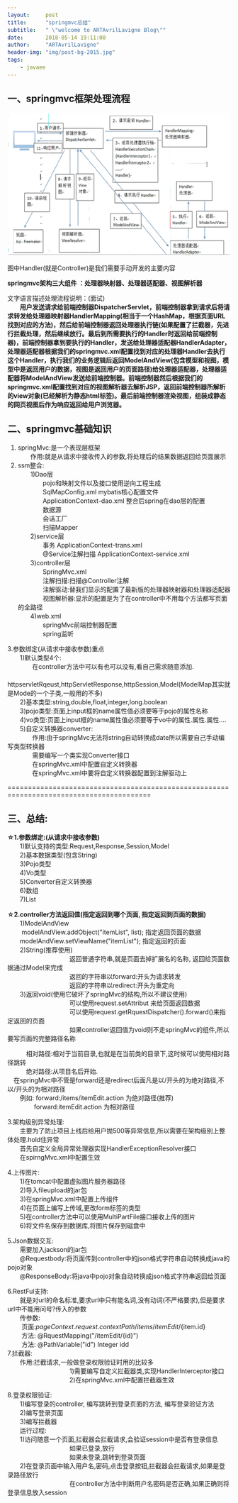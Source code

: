 ```yaml
---
layout:     post
title:      "springmvc总结"
subtitle:   " \"welcome to ARTAvrilLavigne Blog\""
date:       2018-05-14 19:11:00
author:     "ARTAvrilLavigne"
header-img: "img/post-bg-2015.jpg"
tags:
    - javaee
---
```

## 一、springmvc框架处理流程<br>

<p><img src="https://github.com/ARTAvrilLavigne/ARTAvrilLavigne.github.io/blob/master/myblog/2018-05-14-java-web/springmvc.png?raw=true" /></p>

图中Handler(就是Controller)是我们需要手动开发的主要内容<br>

**springmvc架构三大组件 ：处理器映射器、处理器适配器、视图解析器**<br>

文字语言描述处理流程说明：(面试)<br>
　　**用户发送请求给前端控制器DispatcherServlet，前端控制器拿到请求后将请求转发给处理器映射器HandlerMapping(相当于一个HashMap，根据页面URL找到对应的方法)，然后给前端控制器返回处理器执行链(如果配置了拦截器，先进行拦截处理，然后继续放行。最后到所需要执行的Handler时返回给前端控制器)，前端控制器拿到要执行的Handler，发送给处理器适配器HandlerAdapter，处理器适配器根据我们的springmvc.xml配置找到对应的处理器Handler去执行这个Handler，执行我们的业务逻辑后返回ModelAndView(包含模型和视图，模型中是返回用户的数据，视图是返回用户的页面路径)给处理器适配器，处理器适配器将ModelAndView发送给前端控制器。前端控制器然后根据我们的springmvc.xml配置找到对应的视图解析器去解析JSP，返回前端控制器所解析的view对象(已经解析为静态html标签)。最后前端控制器渲染视图，组装成静态的网页视图后作为响应返回给用户浏览器。**<br>


## 二、springmvc基础知识<br>

1. springMvc:是一个表现层框架<br>
	　　作用:就是从请求中接收传入的参数,将处理后的结果数据返回给页面展示<br>
2. ssm整合:<br>
	　　1)Dao层<br>
		　　　　pojo和映射文件以及接口使用逆向工程生成<br>
		　　　　SqlMapConfig.xml   mybatis核心配置文件<br>
		　　　　ApplicationContext-dao.xml 整合后spring在dao层的配置<br>
			　　　　数据源<br>
			　　　　会话工厂<br>
			　　　　扫描Mapper<br>
	　　2)service层<br>
		　　　　事务			ApplicationContext-trans.xml<br>
		　　　　@Service注解扫描	ApplicationContext-service.xml<br>
	　　3)controller层<br>
		　　　　SpringMvc.xml<br> 
			　　　　注解扫描:扫描@Controller注解<br>
			　　　　注解驱动:替我们显示的配置了最新版的处理器映射器和处理器适配器<br>
			　　　　视图解析器:显示的配置是为了在controller中不用每个方法都写页面的全路径<br>
	　　4)web.xml<br>
		　　　　springMvc前端控制器配置<br>
		　　　　spring监听<br>

3.参数绑定(从请求中接收参数)重点<br>
	　　1)默认类型4个:<br>
		　　　　在controller方法中可以有也可以没有,看自己需求随意添加.<br>
		　　　　httpservletRqeust,httpServletResponse,httpSession,Model(ModelMap其实就是Mode的一个子类,一般用的不多)<br>
	　　2)基本类型:string,double,float,integer,long.boolean<br>
	　　3)pojo类型:页面上input框的name属性值必须要等于pojo的属性名称<br>
	　　4)vo类型:页面上input框的name属性值必须要等于vo中的属性.属性.属性....<br>
	　　5)自定义转换器converter:<br>
		　　　　作用:由于springMvc无法将string自动转换成date所以需要自己手动编写类型转换器<br>
		　　　　需要编写一个类实现Converter接口<br>
		　　　　在springMvc.xml中配置自定义转换器<br>
		　　　　在springMvc.xml中要将自定义转换器配置到注解驱动上<br>

=========================================================================================<br>
## 三、总结:<br>
**☆1.参数绑定:(从请求中接收参数)**<br>
	　　1)默认支持的类型:Request,Response,Session,Model<br>
	　　2)基本数据类型(包含String)<br>
	　　3)Pojo类型<br>
	　　4)Vo类型<br>
	　　5)Converter自定义转换器<br>
	　　6)数组<br>
	　　7)List<br>

**☆2.controller方法返回值(指定返回到哪个页面, 指定返回到页面的数据)**<br>
	　　1)ModelAndView<br>
	　　	modelAndView.addObject("itemList", list); 指定返回页面的数据<br>
		　　modelAndView.setViewName("itemList");	  指定返回的页面<br>
	　　2)String(推荐使用)<br>
　　　　　　　　　　返回普通字符串,就是页面去掉扩展名的名称, 返回给页面数据通过Model来完成<br>
　　　　　　　　　　返回的字符串以forward:开头为请求转发<br>
　　　　　　　　　　返回的字符串以redirect:开头为重定向<br>
	　　3)返回void(使用它破坏了springMvc的结构,所以不建议使用)<br>
　　　　　　　　　　可以使用request.setAttribut 来给页面返回数据<br>
　　　　　　　　　　可以使用request.getRquestDispatcher().forward()来指定返回的页面<br>
　　　　　　　　　　如果controller返回值为void则不走springMvc的组件,所以要写页面的完整路径名称<br>

　　　相对路径:相对于当前目录,也就是在当前类的目录下,这时候可以使用相对路径跳转<br>
　　　绝对路径:从项目名后开始.<br>
	　在springMvc中不管是forward还是redirect后面凡是以/开头的为绝对路径,不以/开头的为相对路径<br>
	　　例如:	forward:/items/itemEdit.action 为绝对路径(推荐)<br>
	　　　　	forward:itemEdit.action 为相对路径<br>


3.架构级别异常处理:<br>
	　　主要为了防止项目上线后给用户抛500等异常信息,所以需要在架构级别上整体处理.hold住异常<br>
	　　首先自定义全局异常处理器实现HandlerExceptionResolver接口<br>
	　　在spirngMvc.xml中配置生效<br>
      
4.上传图片:<br>
	　　1)在tomcat中配置虚拟图片服务器路径<br>
	　　2)导入fileupload的jar包<br>
	　　3)在springMvc.xml中配置上传组件<br>
	　　4)在页面上编写上传域,更改form标签的类型<br>
	　　5)在controller方法中可以使用MultiPartFile接口接收上传的图片<br>
	　　6)将文件名保存到数据库,将图片保存到磁盘中<br>
      
5.Json数据交互:<br>
	　　需要加入jackson的jar包<br>
	　　@Requestbody:将页面传到controller中的json格式字符串自动转换成java的pojo对象<br>
	　　@ResponseBody:将java中pojo对象自动转换成json格式字符串返回给页面<br>
      
6.RestFul支持:<br>
	　　就是对url的命名标准,要求url中只有能名词,没有动词(不严格要求),但是要求url中不能用问号?传入的参数<br>
	　　传参数:<br>
	　　	页面:${pageContext.request.contextPath}/items/itemEdit/${item.id}<br>
	　　	方法: @RquestMapping("/itemEdit/{id}")<br>
	　　	方法: @PathVariable("id") Integer idd<br>
7.拦截器:<br>
	　　作用:拦截请求,一般做登录权限验证时用的比较多<br>
　　　　　　　　　　1)需要编写自定义拦截器类,实现HandlerInterceptor接口<br>
　　　　　　　　　　2)在springMvc.xml中配置拦截器生效<br>

8.登录权限验证:<br>
	　　1)编写登录的controller, 编写跳转到登录页面的方法, 编写登录验证方法<br>
	　　2)编写登录页面<br>
	　　3)编写拦截器<br>
　　运行过程:<br>
	　　1)访问随意一个页面,拦截器会拦截请求,会验证session中是否有登录信息<br>
　　　　　　　　　　如果已登录,放行<br>
　　　　　　　　　　如果未登录,跳转到登录页面<br>
	　　2)在登录页面中输入用户名,密码,点击登录按钮,拦截器会拦截请求,如果是登录路径放行<br>
　　　　　　　　　　在controller方法中判断用户名密码是否正确,如果正确则将登录信息放入session<br>
 
 

